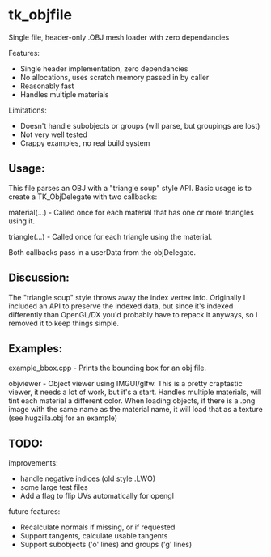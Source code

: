 # tk_objfile
Single file, header-only .OBJ mesh loader with zero dependancies

Features:
 - Single header implementation, zero dependancies 
 - No allocations, uses scratch memory passed in by caller
 - Reasonably fast
 - Handles multiple materials

 Limitations:
 - Doesn't handle subobjects or groups (will parse, but groupings are lost)
 - Not very well tested
 - Crappy examples, no real build system

Usage:
----------
This file parses an OBJ with a "triangle soup" style API. Basic usage 
is to create a TK_ObjDelegate with two callbacks:

material(...) - Called once for each material that has one or more
triangles using it.

triangle(...) - Called once for each triangle using the material.

Both callbacks pass in a userData from the objDelegate. 

Discussion:
------
The "triangle soup" style throws away the index vertex info. Originally I
included an API to preserve the indexed data, but since it's indexed
differently than OpenGL/DX you'd probably have to repack it anyways, so
I removed it to keep things simple.

Examples:
---

example_bbox.cpp - Prints the bounding box for an obj file. 

objviewer - Object viewer using IMGUI/glfw. This is a pretty craptastic
viewer, it needs a lot of work, but it's a start. Handles multiple 
materials, will tint each material a different color. When loading objects, 
if there is a .png image with the same name as the material name, it will 
load that as a texture (see hugzilla.obj for an example)

TODO:
-------

improvements:
- handle negative indices (old style .LWO) 
- some large test files
- Add a flag to flip UVs automatically for opengl

future features:
- Recalculate normals if missing, or if requested
- Support tangents, calculate usable tangents
- Support subobjects ('o' lines) and groups ('g' lines)
